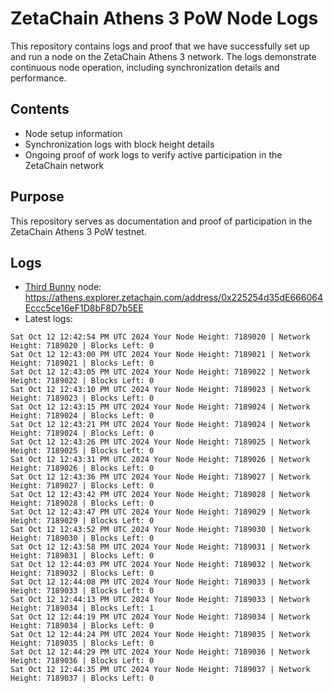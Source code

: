 # ZetaChain Athens 3 PoW Node Logs
This repository contains logs and proof that we have successfully set up and run a node on the ZetaChain Athens 3 network. The logs demonstrate continuous node operation, including synchronization details and performance.

## Contents
- Node setup information
- Synchronization logs with block height details
- Ongoing proof of work logs to verify active participation in the ZetaChain network

## Purpose
This repository serves as documentation and proof of participation in the ZetaChain Athens 3 PoW testnet.

## Logs

- [Third Bunny](https://thirdbunny.xyz/) node: https://athens.explorer.zetachain.com/address/0x225254d35dE666064Eccc5ce16eF1D8bF8D7b5EE
- Latest logs:
```
Sat Oct 12 12:42:54 PM UTC 2024 Your Node Height: 7189020 | Network Height: 7189020 | Blocks Left: 0
Sat Oct 12 12:43:00 PM UTC 2024 Your Node Height: 7189021 | Network Height: 7189021 | Blocks Left: 0
Sat Oct 12 12:43:05 PM UTC 2024 Your Node Height: 7189022 | Network Height: 7189022 | Blocks Left: 0
Sat Oct 12 12:43:10 PM UTC 2024 Your Node Height: 7189023 | Network Height: 7189023 | Blocks Left: 0
Sat Oct 12 12:43:15 PM UTC 2024 Your Node Height: 7189024 | Network Height: 7189024 | Blocks Left: 0
Sat Oct 12 12:43:21 PM UTC 2024 Your Node Height: 7189024 | Network Height: 7189024 | Blocks Left: 0
Sat Oct 12 12:43:26 PM UTC 2024 Your Node Height: 7189025 | Network Height: 7189025 | Blocks Left: 0
Sat Oct 12 12:43:31 PM UTC 2024 Your Node Height: 7189026 | Network Height: 7189026 | Blocks Left: 0
Sat Oct 12 12:43:36 PM UTC 2024 Your Node Height: 7189027 | Network Height: 7189027 | Blocks Left: 0
Sat Oct 12 12:43:42 PM UTC 2024 Your Node Height: 7189028 | Network Height: 7189028 | Blocks Left: 0
Sat Oct 12 12:43:47 PM UTC 2024 Your Node Height: 7189029 | Network Height: 7189029 | Blocks Left: 0
Sat Oct 12 12:43:52 PM UTC 2024 Your Node Height: 7189030 | Network Height: 7189030 | Blocks Left: 0
Sat Oct 12 12:43:58 PM UTC 2024 Your Node Height: 7189031 | Network Height: 7189031 | Blocks Left: 0
Sat Oct 12 12:44:03 PM UTC 2024 Your Node Height: 7189032 | Network Height: 7189032 | Blocks Left: 0
Sat Oct 12 12:44:08 PM UTC 2024 Your Node Height: 7189033 | Network Height: 7189033 | Blocks Left: 0
Sat Oct 12 12:44:13 PM UTC 2024 Your Node Height: 7189033 | Network Height: 7189034 | Blocks Left: 1
Sat Oct 12 12:44:19 PM UTC 2024 Your Node Height: 7189034 | Network Height: 7189034 | Blocks Left: 0
Sat Oct 12 12:44:24 PM UTC 2024 Your Node Height: 7189035 | Network Height: 7189035 | Blocks Left: 0
Sat Oct 12 12:44:29 PM UTC 2024 Your Node Height: 7189036 | Network Height: 7189036 | Blocks Left: 0
Sat Oct 12 12:44:35 PM UTC 2024 Your Node Height: 7189037 | Network Height: 7189037 | Blocks Left: 0
```
